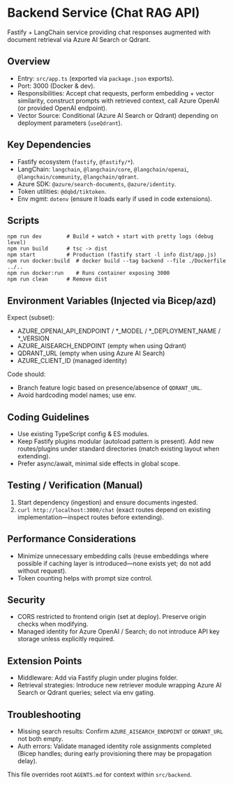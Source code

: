# Backend Service (Chat RAG API)
Fastify + LangChain service providing chat responses augmented with document retrieval via Azure AI Search or Qdrant.

## Overview
- Entry: `src/app.ts` (exported via `package.json` exports).
- Port: 3000 (Docker & dev).
- Responsibilities: Accept chat requests, perform embedding + vector similarity, construct prompts with retrieved context, call Azure OpenAI (or provided OpenAI endpoint).
- Vector Source: Conditional (Azure AI Search or Qdrant) depending on deployment parameters (`useQdrant`).

## Key Dependencies
- Fastify ecosystem (`fastify`, `@fastify/*`).
- LangChain: `langchain`, `@langchain/core`, `@langchain/openai`, `@langchain/community`, `@langchain/qdrant`.
- Azure SDK: `@azure/search-documents`, `@azure/identity`.
- Token utilities: `@dqbd/tiktoken`.
- Env mgmt: `dotenv` (ensure it loads early if used in code extensions).

## Scripts
```
npm run dev        # Build + watch + start with pretty logs (debug level)
npm run build      # tsc -> dist
npm start          # Production (fastify start -l info dist/app.js)
npm run docker:build  # docker build --tag backend --file ./Dockerfile ../..
npm run docker:run    # Runs container exposing 3000
npm run clean      # Remove dist
```

## Environment Variables (Injected via Bicep/azd)
Expect (subset):
- AZURE_OPENAI_API_ENDPOINT / *_MODEL / *_DEPLOYMENT_NAME / *_VERSION
- AZURE_AISEARCH_ENDPOINT (empty when using Qdrant)
- QDRANT_URL (empty when using Azure AI Search)
- AZURE_CLIENT_ID (managed identity)

Code should:
- Branch feature logic based on presence/absence of `QDRANT_URL`.
- Avoid hardcoding model names; use env.

## Coding Guidelines
- Use existing TypeScript config & ES modules.
- Keep Fastify plugins modular (autoload pattern is present). Add new routes/plugins under standard directories (match existing layout when extending).
- Prefer async/await, minimal side effects in global scope.

## Testing / Verification (Manual)
1. Start dependency (ingestion) and ensure documents ingested.
2. `curl http://localhost:3000/chat` (exact routes depend on existing implementation—inspect routes before extending).

## Performance Considerations
- Minimize unnecessary embedding calls (reuse embeddings where possible if caching layer is introduced—none exists yet; do not add without request).
- Token counting helps with prompt size control.

## Security
- CORS restricted to frontend origin (set at deploy). Preserve origin checks when modifying.
- Managed identity for Azure OpenAI / Search; do not introduce API key storage unless explicitly required.

## Extension Points
- Middleware: Add via Fastify plugin under plugins folder.
- Retrieval strategies: Introduce new retriever module wrapping Azure AI Search or Qdrant queries; select via env gating.

## Troubleshooting
- Missing search results: Confirm `AZURE_AISEARCH_ENDPOINT` or `QDRANT_URL` not both empty.
- Auth errors: Validate managed identity role assignments completed (Bicep handles; during early provisioning there may be propagation delay).

This file overrides root `AGENTS.md` for context within `src/backend`.
